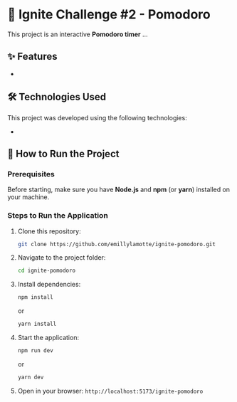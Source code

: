 # 🚀 Ignite Challenge #2 - Pomodoro

This project is an interactive **Pomodoro timer** ...

## ✨ Features

- 

## 🛠 Technologies Used

This project was developed using the following technologies:

- 

## 🚀 How to Run the Project

### Prerequisites

Before starting, make sure you have **Node.js** and **npm** (or **yarn**) installed on your machine.

### Steps to Run the Application

1. Clone this repository:
   ```sh
   git clone https://github.com/emillylamotte/ignite-pomodoro.git
   ```
2. Navigate to the project folder:
   ```sh
   cd ignite-pomodoro
   ```
3. Install dependencies:
   ```sh
   npm install
   ```
   or
   ```sh
   yarn install
   ```
4. Start the application:
   ```sh
   npm run dev
   ```
   or
   ```sh
   yarn dev
   ```
5. Open in your browser: `http://localhost:5173/ignite-pomodoro`

